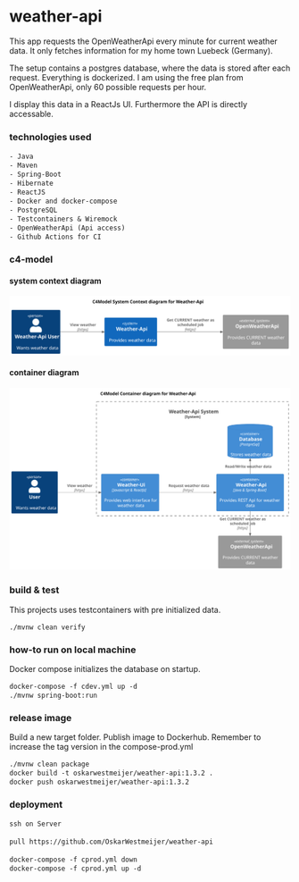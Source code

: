 # weather-api
This app requests the OpenWeatherApi every minute for current weather data. It only fetches information for my home town Luebeck (Germany).

The setup contains a postgres database, where the data is stored after each request. Everything is dockerized. I am using the free plan from OpenWeatherApi, only 60 possible requests per hour.
                        
I display this data in a ReactJs UI. Furthermore the API is directly accessable.

### technologies used

```
- Java
- Maven
- Spring-Boot
- Hibernate
- ReactJS
- Docker and docker-compose
- PostgreSQL
- Testcontainers & Wiremock
- OpenWeatherApi (Api access)
- Github Actions for CI
```

### c4-model

#### system context diagram
![Alt c4-model system context diagram](frontend/public/images/c4_context.svg)
#### container diagram
![Alt c4-model container diagram](frontend/public/images/c4_container.svg)



### build & test

This projects uses testcontainers with pre initialized data.

```
./mvnw clean verify
```

### how-to run on local machine

Docker compose initializes the database on startup.

```
docker-compose -f cdev.yml up -d
./mvnw spring-boot:run
```

### release image

Build a new target folder. Publish image to Dockerhub. Remember to increase the tag version in the compose-prod.yml

```
./mvnw clean package
docker build -t oskarwestmeijer/weather-api:1.3.2 .
docker push oskarwestmeijer/weather-api:1.3.2
```

### deployment

```
ssh on Server

pull https://github.com/OskarWestmeijer/weather-api

docker-compose -f cprod.yml down
docker-compose -f cprod.yml up -d
```
